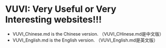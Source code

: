 # VUVI: Very Useful or Very Interesting websites!!!

* VUVI_Chinese.md is the Chinese version. （VUVI_CHinese.md是中文版）     
* VUVI_English.md is the English version. （VUVI_English.md是英文版） 
